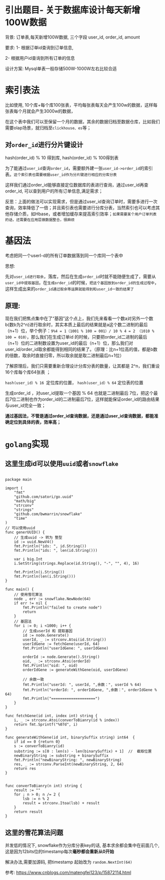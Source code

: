 # 引出题目- 关于数据库设计每天新增100W数据
背景: 订单表,每天新增100W数据, 三个字段 user_id, order_id, amount

要求: 1- 根据订单id查询到订单信息,

2- 根据用户id查询到所有订单的信息

设计方案: Mysql单表一般存储500W-1000W左右比较合适

# 索引表法
比如使用, 10个库+每个库100张表，平均每张表每天会产生100w的数据，这样每张表每个月就会产生3000w的数据，

在这个表中我们可以至保留一个月的数据，其余的数据归档至数据仓库，比如我们需要olap场景，就归档至`clickhouse、es`等；

## 对`order_id`进行分片键设计
hash(order_id) % 10 得到库, hash(order_id) % 100得到表

为了能通过`user_id`查询`order_id`，需要额外建一张`user_id->order_id`的索引表。`这个索引表也需要根据user_id作为分片键进行相应的分库分表`

这样我们通过order_id能够直接定位数据库的表进行查询，通过user_id再查order_id, 可以查到用户的所有订单信息,满足需求；

反思：上面的做法可以实现需求，但是通过user_id查询订单时，需要多进行一次查询，效率降低了一倍；并且索引表也需要进行分库分表，当然索引也可以考虑其他存储介质，如Hbase，或者增加缓存来提高索引效率；`如果需要某个用户订单列表的话，还需要在应用层做数据整合，很麻烦`

# 基因法
考虑把同一个userI-d的所有订单数据落到同一个库同一个表中

思想:

先对`user_id进行取余`，落库，然后在生成`order_id`时就不能随便生成了，需要从`user_id中提取基因`，在`生成order_id`的时候，`把这个基因放到order_id的生成过程中`，这样生成出来的`order_id通过取余等运算就能得到和user_id一致的结果了`

## 原理:
现在我们把焦点集中在了“基因”这个点上，我们先来看看一个数a对另外一个数b(数b为2^n)进行取余时，其实本质上最后的结果就是a这个数二进制的最后（n+1）位，举个例子：`9%4 = 1（1001 % 100 = 001）/ 10 % 4 = 2 （1010 % 100 = 010）`，那么我们在生成订单id 的时候，只要把order_id二进制的最后（n+1）位的二进制数设置为user_id的最后（n+1）位，那么我们对user_id/order_id取余都能得到相同的结果了。（原理：比n+1位高的值，都是b数的倍数，取余时直接归零，所以取余就是取二进制最后n+1位）


了解原理后，我们只需要重新合理设计分库分表的数量，让其都是 2^n，我们重设 16个库每个库64张表 ；

`hash(user_id）% 16 `定位库的位置， `hash(user_id）% 64` 定位表的位置

生成order_id ，对user_id提取一个基因 % 64 也就是二进制最后 7位，把这个最后7位二进制也作为order_id的二进制最后7位，这样就能保证order_id的路由结果与user_id完全一致；

**通过基因法，不管是通过order_id查询数据，还是通过user_id查询数据，都能准确定位到具体的表，效率高；**

# `golang`实现
## 这里生成id可以使用`uuid`或者`snowflake`
```golang

package main

import (
	"fmt"
	"github.com/satori/go.uuid"
	"math/big"
	"strconv"
	"strings"
	"github.com/bwmarrin/snowflake"
	"time"
)
// 可以使用uuid
func generUUID() {
	// 生成uuid -> 转为 整型
	id := uuid.NewV4()
	fmt.Println("ids: ", id.String())
	fmt.Println("ids: ", len(id.String()))

	var i big.Int
	i.SetString(strings.Replace(id.String(), "-", "", 4), 16)

	fmt.Println(i.String())
	fmt.Println(len(i.String()))
}

func main() {
	// 使用雪花算法
	node , err := snowflake.NewNode(64)	
	if err != nil {
		fmt.Println("failed to create node")
		return
	}
	// 基因法
	for i := 0; i <1000; i++ {
		// 生成userId 和 提取基因
		id := node.Generate()
		userId, _ := strconv.Atoi(id.String())
		userIdGene := fetchGene(userId, 64)
		fmt.Println("userIdGene: ", userIdGene)

		orderId := node.Generate().String()
		oid, _ := strconv.Atoi(orderId)
		fmt.Println("oid: ", oid)
		orderIdGene := generateWithGene(oid, userIdGene)

		// 余数一致
		fmt.Println("userId: ", userId, ",余数：", userId % 64)
		fmt.Println("orderId: ", orderIdGene, ",余数：", orderIdGene % 64)
		fmt.Println("====================")
	}
}

func fetchGene(id int, index int) string {
	i, _ := strconv.Atoi(converToBianry(id % index))
	return fmt.Sprintf("%07d", i)
}

func generateWithGene(id int, binarySuffix string) int64  {
	if id == 0 {return 0}
	s := converToBianry(id)
	substring := s[0 : len(s) - len(binarySuffix) + 1]	//  截取位置
	newBinaryString := substring + binarySuffix
	fmt.Println("newBinaryString: ", newBinaryString)
	res, _ := strconv.ParseInt(newBinaryString, 2, 64)
	return res
}


func converToBianry(n int) string {
	result := ""
	for ; n > 0; n /= 2 {
		lsb := n % 2
		result = strconv.Itoa(lsb) + result
	}
	return result
}
```
## 这里的雪花算法问题
并发低的情况下, snowflake作为分库分表key的话, 基本求余都会集中在前面几个, 这是因为12bits位的timestamp每次**毫秒都会重新从0开始**

解决办法,需要加源码, 把timestamp 起始改为 `random.NextInt(64)` 

参考: https://www.cnblogs.com/matengfei123/p/15872114.html